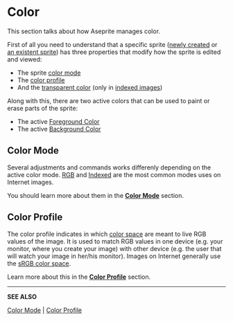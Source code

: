 # Color

This section talks about how Aseprite manages color.

First of all you need to understand that a specific sprite
([newly created](new-sprite.md) or [an existent sprite](open.md))
has three properties that modify how the sprite is edited and viewed:

* The sprite [color mode](color-mode.md)
* The [color profile](color-profile.md)
* And the [transparent color](transparent-color.md)
  (only in [indexed images](color-mode.md#indexed))

Along with this, there are two active colors that can be used to paint
or erase parts of the sprite:

* The active [Foreground Color](color-bar.md#foreground-color)
* The active [Background Color](color-bar.md#background-color)

## Color Mode

Several adjustments and commands works differenly depending on the
active color
mode. [RGB](https://en.wikipedia.org/wiki/RGB_color_model) and
[Indexed](https://en.wikipedia.org/wiki/Indexed_color) are the most
common modes uses on Internet images.

You should learn more about them in the **[Color Mode](color-mode.md)**
section.

## Color Profile

The color profile indicates in which [color space](https://en.wikipedia.org/wiki/Color_space)
are meant to live RGB values of the image. It is used to match RGB values
in one device (e.g. your monitor, where you create your image) with other
device (e.g. the user that will watch your image in her/his monitor).
Images on Internet generally use the [sRGB color space](https://en.wikipedia.org/wiki/SRGB).

Learn more about this in the **[Color Profile](color-profile.md)** section.

---

**SEE ALSO**

[Color Mode](color-mode.md) |
[Color Profile](color-profile.md)
